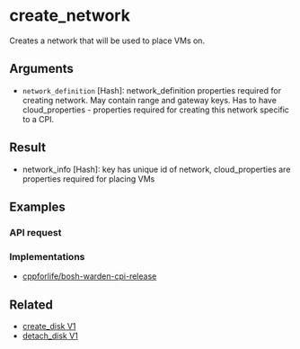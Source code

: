 # create_network

Creates a network that will be used to place VMs on.

## Arguments

* `network_definition` [Hash]: network_definition properties required for creating network. May contain range and gateway keys. Has to have cloud_properties - properties required for creating this network  specific to a CPI.


## Result

* network_info [Hash]: key has unique id of network, cloud_properties are properties required for placing VMs


## Examples

### API request





### Implementations

 * [cppforlife/bosh-warden-cpi-release](https://github.com/cppforlife/bosh-warden-cpi-release/blob/master/src/github.com/cppforlife/bosh-warden-cpi/action/attach_disk.go)


## Related

 * [create_disk V1](../cpi-api-v1-method/create-disk.md)
 * [detach_disk V1](../cpi-api-v1-method/detach-disk.md)
